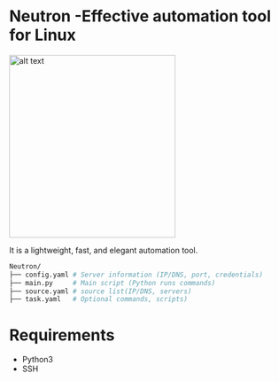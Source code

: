 # Neutron -Effective automation tool for Linux
<img src="https://farukguler.com/assets/img/neutron.png" alt="alt text" width="300" height="330">

It is a lightweight, fast, and elegant automation tool.
~~~sh
Neutron/
├── config.yaml # Server information (IP/DNS, port, credentials)
├── main.py     # Main script (Python runs commands)
├── source.yaml # source list(IP/DNS, servers)
├── task.yaml   # Optional commands, scripts)
~~~

# Requirements
- Python3
- SSH


